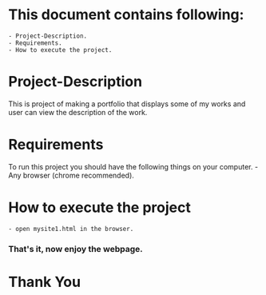 # This document contains following:
	- Project-Description.
	- Requirements.
	- How to execute the project.



# Project-Description
This is project of making a portfolio that displays some of my works and user can view the description of the work.



# Requirements
To run this project you should have the following things on your computer.
	- Any browser (chrome recommended).


# How to execute the project
	- open mysite1.html in the browser.



### That's it, now enjoy the webpage.


# Thank You
